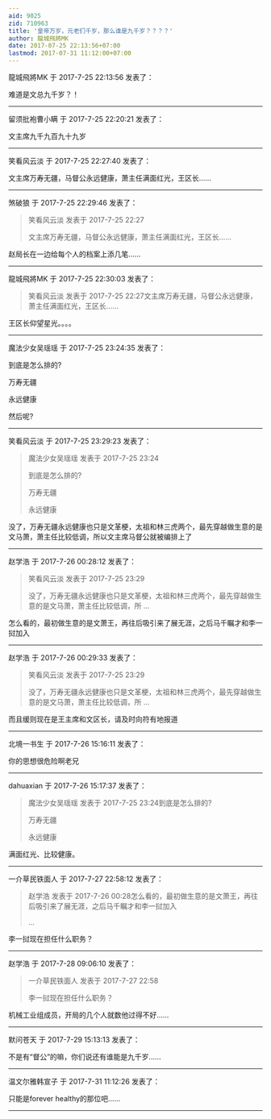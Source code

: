 ```yaml
---
aid: 9025
zid: 710963
title: '皇帝万岁，元老们千岁，那么谁是九千岁？？？？'
author: 龍城飛將MK
date: 2017-07-25 22:13:56+07:00
lastmod: 2017-07-31 11:12:00+07:00
---
```


龍城飛將MK 于 2017-7-25 22:13:56 发表了：

难道是文总九千岁？！

---------

留须批袍曹小瞒 于 2017-7-25 22:20:21 发表了：

文主席九千九百九十九岁

---------

笑看风云淡 于 2017-7-25 22:27:40 发表了：

文主席万寿无疆，马督公永远健康，萧主任满面红光，王区长……

---------

煞破狼 于 2017-7-25 22:29:46 发表了：

> 笑看风云淡 发表于 2017-7-25 22:27
> 
> 文主席万寿无疆，马督公永远健康，萧主任满面红光，王区长……



赵局长在一边给每个人的档案上添几笔……

---------

龍城飛將MK 于 2017-7-25 22:30:03 发表了：

> 笑看风云淡 发表于 2017-7-25 22:27文主席万寿无疆，马督公永远健康，萧主任满面红光，王区长……



王区长仰望星光。。。。

---------

魔法少女吴瑶瑶 于 2017-7-25 23:24:35 发表了：

到底是怎么排的?

万寿无疆

永远健康

然后呢?

---------

笑看风云淡 于 2017-7-25 23:29:23 发表了：

> 魔法少女吴瑶瑶 发表于 2017-7-25 23:24
> 
> 到底是怎么排的?
> 
> 万寿无疆
> 
> 永远健康



没了，万寿无疆永远健康也只是文革梗，太祖和林三虎两个，最先穿越做生意的是文马萧，萧主任比较低调，所以文主席马督公就被编排上了

---------

赵学浩 于 2017-7-26 00:28:12 发表了：

> 笑看风云淡 发表于 2017-7-25 23:29
> 
> 没了，万寿无疆永远健康也只是文革梗，太祖和林三虎两个，最先穿越做生意的是文马萧，萧主任比较低调，所 ...



怎么看的，最初做生意的是文萧王，再往后吸引来了展无涯，之后马千瞩才和李一挝加入

---------

赵学浩 于 2017-7-26 00:29:33 发表了：

> 笑看风云淡 发表于 2017-7-25 23:29
> 
> 没了，万寿无疆永远健康也只是文革梗，太祖和林三虎两个，最先穿越做生意的是文马萧，萧主任比较低调，所 ...



而且缓则现在是王主席和文区长，请及时向符有地报道

---------

北境一书生 于 2017-7-26 15:16:11 发表了：

你的思想很危险啊老兄

---------

dahuaxian 于 2017-7-26 15:17:37 发表了：

> 魔法少女吴瑶瑶 发表于 2017-7-25 23:24到底是怎么排的?
> 
> 万寿无疆
> 
> 永远健康



满面红光、比较健康。

---------

一介草民铁面人 于 2017-7-27 22:58:12 发表了：

> 赵学浩 发表于 2017-7-26 00:28怎么看的，最初做生意的是文萧王，再往后吸引来了展无涯，之后马千瞩才和李一挝加入
> 
> ...



李一挝现在担任什么职务？

---------

赵学浩 于 2017-7-28 09:06:10 发表了：

> 一介草民铁面人 发表于 2017-7-27 22:58
> 
> 李一挝现在担任什么职务？



机械工业组成员，开局的几个人就数他过得不好……

---------

默问苍天 于 2017-7-29 15:13:13 发表了：

不是有“督公”的嘛，你们说还有谁能是九千岁……

---------

温文尔雅韩宣子 于 2017-7-31 11:12:26 发表了：

只能是forever healthy的那位吧……

---------

